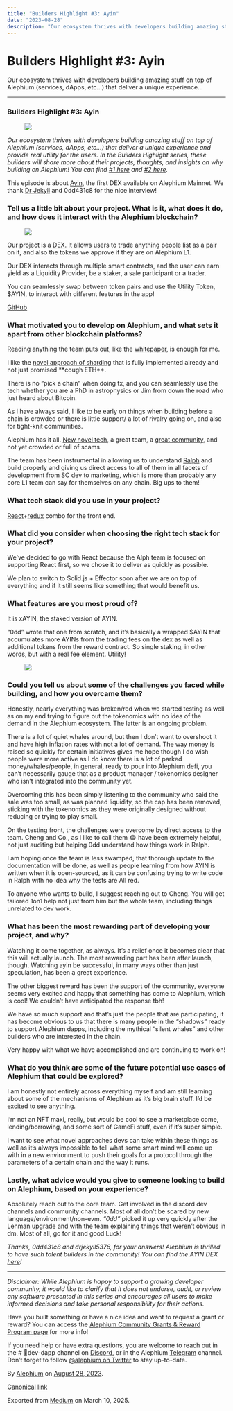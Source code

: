 ```yaml
---
title: "Builders Highlight #3: Ayin"
date: "2023-08-28"
description: "Our ecosystem thrives with developers building amazing stuff on top of Alephium (services, dApps, etc…) that deliver a unique experience…"
---
```


<div>

# Builders Highlight \#3: Ayin

</div>

<div class="section p-summary" field="subtitle">

Our ecosystem thrives with developers building amazing stuff on top of Alephium (services, dApps, etc…) that deliver a unique experience…

</div>

<div class="section e-content" field="body">

<div id="2909" class="section section section--body section--first">

<div class="section-divider">

------------------------------------------------------------------------

</div>

<div class="section-content">

<div class="section-inner sectionLayout--insetColumn">

### Builders Highlight \#3: Ayin

<figure id="0cdb" class="graf graf--figure graf-after--h3">
<img src="https://cdn-images-1.medium.com/max/800/1*s-YylWTrOBWrGv2Cd_2rwQ.jpeg" class="graf-image" data-image-id="1*s-YylWTrOBWrGv2Cd_2rwQ.jpeg" data-width="1080" data-height="1080" data-is-featured="true" />
</figure>

*Our ecosystem thrives with developers building amazing stuff on top of Alephium (services, dApps, etc…) that deliver a unique experience and provide real utility for the users. In the Builders Highlight series, these builders will share more about their projects, thoughts, and insights on why building on Alephium! You can find* <a href="https://medium.com/@alephium/builders-highlight-sezame-wallet-ddb4aeb61881" class="markup--anchor markup--p-anchor" data-href="https://medium.com/@alephium/builders-highlight-sezame-wallet-ddb4aeb61881" target="_blank"><em>#1 here</em></a> *and* <a href="https://medium.com/@alephium/builders-highlight-alphpaca-nfts-99c69775f04c" class="markup--anchor markup--p-anchor" data-href="https://medium.com/@alephium/builders-highlight-alphpaca-nfts-99c69775f04c" target="_blank"><em>#2 here</em></a>*.*

This episode is about <a href="http://ayin.app" class="markup--anchor markup--p-anchor" data-href="http://ayin.app" rel="noopener" target="_blank">Ayin</a>, the first DEX available on Alephium Mainnet. We thank <a href="https://medium.com/@alephium/community-highlight-11-dr-jekyll-165ab9a51880" class="markup--anchor markup--p-anchor" data-href="https://medium.com/@alephium/community-highlight-11-dr-jekyll-165ab9a51880" target="_blank">Dr Jekyll</a> and 0dd431c8 for the nice interview!

### **Tell us a little bit about your project. What is it, what does it do, and how does it interact with the Alephium blockchain?**

<figure id="5711" class="graf graf--figure graf-after--h3">
<img src="https://cdn-images-1.medium.com/max/800/1*UYdKUwJSbbjncZNxwrt7AA.png" class="graf-image" data-image-id="1*UYdKUwJSbbjncZNxwrt7AA.png" data-width="1330" data-height="616" />
</figure>

Our project is a <a href="https://www.ayin.app/" class="markup--anchor markup--p-anchor" data-href="https://www.ayin.app/" rel="noopener" target="_blank">DEX</a>. It allows users to trade anything people list as a pair on it, and also the tokens we approve if they are on Alephium L1.

Our DEX interacts through multiple smart contracts, and the user can earn yield as a Liquidity Provider, be a staker, a sale participant or a trader.

You can seamlessly swap between token pairs and use the Utility Token, \$AYIN, to interact with different features in the app!

<a href="https://github.com/0dd431c8/ayin-swap" class="markup--anchor markup--p-anchor" data-href="https://github.com/0dd431c8/ayin-swap" rel="noopener" target="_blank">GitHub</a>

### What motivated you to develop on Alephium, and what sets it apart from other blockchain platforms?

Reading anything the team puts out, like the <a href="https://github.com/alephium/white-paper" class="markup--anchor markup--p-anchor" data-href="https://github.com/alephium/white-paper" rel="noopener" target="_blank">whitepaper</a>, is enough for me.

I like the <a href="https://medium.com/@alephium/an-introduction-to-blockflow-alephiums-sharding-algorithm-bbbf318c3402" class="markup--anchor markup--p-anchor" data-href="https://medium.com/@alephium/an-introduction-to-blockflow-alephiums-sharding-algorithm-bbbf318c3402" target="_blank">novel approach of sharding</a> that is fully implemented already and not just promised \*\*cough ETH\*\*.

There is no “pick a chain” when doing tx, and you can seamlessly use the tech whether you are a PhD in astrophysics or Jim from down the road who just heard about Bitcoin.

As I have always said, I like to be early on things when building before a chain is crowded or there is little support/ a lot of rivalry going on, and also for tight-knit communities.

Alephium has it all. <a href="http://www.alephium.org" class="markup--anchor markup--p-anchor" data-href="http://www.alephium.org" rel="noopener" target="_blank">New novel tech,</a> a great team, a <a href="http://alephium.org/discord" class="markup--anchor markup--p-anchor" data-href="http://alephium.org/discord" rel="noopener" target="_blank">great community</a>, and not yet crowded or full of scams.

The team has been instrumental in allowing us to understand <a href="https://docs.alephium.org/ralph/getting-started" class="markup--anchor markup--p-anchor" data-href="https://docs.alephium.org/ralph/getting-started" rel="noopener" target="_blank">Ralph</a> and build properly and giving us direct access to all of them in all facets of development from SC dev to marketing, which is more than probably any core L1 team can say for themselves on any chain. Big ups to them!

### What tech stack did you use in your project?

<a href="https://react.dev/" class="markup--anchor markup--p-anchor" data-href="https://react.dev/" rel="noopener" target="_blank">React</a>+<a href="https://redux.js.org/" class="markup--anchor markup--p-anchor" data-href="https://redux.js.org/" rel="noopener" target="_blank">redux</a> combo for the front end.

### **What did you consider when choosing the right tech stack for your project?**

We’ve decided to go with React because the Alph team is focused on supporting React first, so we chose it to deliver as quickly as possible.

We plan to switch to Solid.js + Effector soon after we are on top of everything and if it still seems like something that would benefit us.

### **What features are you most proud of?**

It is xAYIN, the staked version of AYIN.

“0dd” wrote that one from scratch, and it’s basically a wrapped \$AYIN that accumulates more AYINs from the trading fees on the dex as well as additional tokens from the reward contract. So single staking, in other words, but with a real fee element. Utility!

<figure id="36c2" class="graf graf--figure graf-after--p">
<img src="https://cdn-images-1.medium.com/max/800/1*aXknUph9VUi5UOGb73ElOA.png" class="graf-image" data-image-id="1*aXknUph9VUi5UOGb73ElOA.png" data-width="922" data-height="598" />
</figure>

### Could you tell us about some of the challenges you faced while building, and how you overcame them?

Honestly, nearly everything was broken/red when we started testing as well as on my end trying to figure out the tokenomics with no idea of the demand in the Alephium ecosystem. The latter is an ongoing problem.

There is a lot of quiet whales around, but then I don’t want to overshoot it and have high inflation rates with not a lot of demand. The way money is raised so quickly for certain initiatives gives me hope though I do wish people were more active as I do know there is a lot of parked money/whales/people, in general, ready to pour into Alephium defi, you can’t necessarily gauge that as a product manager / tokenomics designer who isn’t integrated into the community yet.

Overcoming this has been simply listening to the community who said the sale was too small, as was planned liquidity, so the cap has been removed, sticking with the tokenomics as they were originally designed without reducing or trying to play small.

On the testing front, the challenges were overcome by direct access to the team. Cheng and Co., as I like to call them 😂 have been extremely helpful, not just auditing but helping 0dd understand how things work in Ralph.

I am hoping once the team is less swamped, that thorough update to the documentation will be done, as well as people learning from how AYIN is written when it is open-sourced, as it can be confusing trying to write code in Ralph with no idea why the tests are All red.

To anyone who wants to build, I suggest reaching out to Cheng. You will get tailored 1on1 help not just from him but the whole team, including things unrelated to dev work.

### What has been the most rewarding part of developing your project, and why?

Watching it come together, as always. It’s a relief once it becomes clear that this will actually launch. The most rewarding part has been after launch, though. Watching ayin be successful, in many ways other than just speculation, has been a great experience.

The other biggest reward has been the support of the community, everyone seems very excited and happy that something has come to Alephium, which is cool! We couldn’t have anticipated the response tbh!

We have so much support and that’s just the people that are participating, it has become obvious to us that there is many people in the “shadows” ready to support Alephium dapps, including the mythical “silent whales” and other builders who are interested in the chain.

Very happy with what we have accomplished and are continuing to work on!

### What do you think are some of the future potential use cases of Alephium that could be explored?

I am honestly not entirely across everything myself and am still learning about some of the mechanisms of Alephium as it’s big brain stuff. I’d be excited to see anything.

I’m not an NFT maxi, really, but would be cool to see a marketplace come, lending/borrowing, and some sort of GameFi stuff, even if it’s super simple.

I want to see what novel approaches devs can take within these things as well as it’s always impossible to tell what some smart mind will come up with in a new environment to push their goals for a protocol through the parameters of a certain chain and the way it runs.

### Lastly, what advice would you give to someone looking to build on Alephium, based on your experience?

Absolutely reach out to the core team. Get involved in the discord dev channels and community channels. Most of all don’t be scared by new language/environment/non-evm. *“0dd”* picked it up very quickly after the Lehman upgrade and with the team explaining things that weren’t obvious in dm. Most of all, go for it and good Luck!

*Thanks, 0dd431c8 and drjekyll5376, for your answers! Alephium is thrilled to have such talent builders in the community! You can find the AYIN DEX* <a href="https://www.ayin.app/" class="markup--anchor markup--p-anchor" data-href="https://www.ayin.app/" rel="noopener" target="_blank"><em>here</em></a>*!*

</div>

</div>

</div>

<div id="eaad" class="section section section--body section--last">

<div class="section-divider">

------------------------------------------------------------------------

</div>

<div class="section-content">

<div class="section-inner sectionLayout--insetColumn">

*Disclaimer: While Alephium is happy to support a growing developer community, it would like to clarify that it does not endorse, audit, or review any software presented in this series and encourages all users to make informed decisions and take personal responsibility for their actions.*

Have you built something or have a nice idea and want to request a grant or reward? You can access the <a href="https://github.com/alephium/community/blob/master/Grant%26RewardProgram.md" class="markup--anchor markup--p-anchor" data-href="https://github.com/alephium/community/blob/master/Grant%26RewardProgram.md" rel="noopener ugc nofollow noopener" target="_blank">Alephium Community Grants &amp; Reward Program page</a> for more info!

If you need help or have extra questions, you are welcome to reach out in the \# 🎨dev-dapp channel on <a href="https://alephium.org/discord/" class="markup--anchor markup--p-anchor" data-href="https://alephium.org/discord/" rel="noopener ugc nofollow noopener" target="_blank">Discord</a>, or in the Alephium <a href="https://t.me/alephiumgroup" class="markup--anchor markup--p-anchor" data-href="https://t.me/alephiumgroup" rel="noopener ugc nofollow noopener" target="_blank">Telegram</a> channel. Don’t forget to follow <a href="https://twitter.com/alephium" class="markup--anchor markup--p-anchor" data-href="https://twitter.com/alephium" rel="noopener ugc nofollow noopener" target="_blank">@alephium on Twitter</a> to stay up-to-date.

</div>

</div>

</div>

</div>

By <a href="https://medium.com/@alephium" class="p-author h-card">Alephium</a> on [August 28, 2023](https://medium.com/p/6be4a6bd4ec2).

<a href="https://medium.com/@alephium/builders-highlight-3-ayin-6be4a6bd4ec2" class="p-canonical">Canonical link</a>

Exported from [Medium](https://medium.com) on March 10, 2025.

